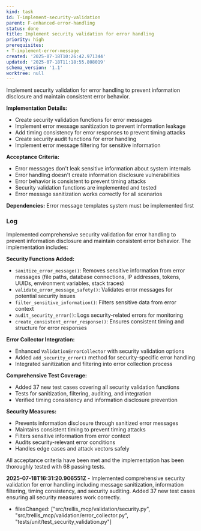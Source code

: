 ```yaml
---
kind: task
id: T-implement-security-validation
parent: F-enhanced-error-handling
status: done
title: Implement security validation for error handling
priority: high
prerequisites:
- T-implement-error-message
created: '2025-07-18T10:26:42.971344'
updated: '2025-07-18T11:18:55.808019'
schema_version: '1.1'
worktree: null
---
```

Implement security validation for error handling to prevent information disclosure and maintain consistent error behavior.

**Implementation Details:**
- Create security validation functions for error messages
- Implement error message sanitization to prevent information leakage
- Add timing consistency for error responses to prevent timing attacks
- Create security audit functions for error handling
- Implement error message filtering for sensitive information

**Acceptance Criteria:**
- Error messages don't leak sensitive information about system internals
- Error handling doesn't create information disclosure vulnerabilities
- Error behavior is consistent to prevent timing attacks
- Security validation functions are implemented and tested
- Error message sanitization works correctly for all scenarios

**Dependencies:** Error message templates system must be implemented first

### Log

Implemented comprehensive security validation for error handling to prevent information disclosure and maintain consistent error behavior. The implementation includes:

**Security Functions Added:**
- `sanitize_error_message()`: Removes sensitive information from error messages (file paths, database connections, IP addresses, tokens, UUIDs, environment variables, stack traces)
- `validate_error_message_safety()`: Validates error messages for potential security issues
- `filter_sensitive_information()`: Filters sensitive data from error context
- `audit_security_error()`: Logs security-related errors for monitoring
- `create_consistent_error_response()`: Ensures consistent timing and structure for error responses

**Error Collector Integration:**
- Enhanced `ValidationErrorCollector` with security validation options
- Added `add_security_error()` method for security-specific error handling
- Integrated sanitization and filtering into error collection process

**Comprehensive Test Coverage:**
- Added 37 new test cases covering all security validation functions
- Tests for sanitization, filtering, auditing, and integration
- Verified timing consistency and information disclosure prevention

**Security Measures:**
- Prevents information disclosure through sanitized error messages
- Maintains consistent timing to prevent timing attacks
- Filters sensitive information from error context
- Audits security-relevant error conditions
- Handles edge cases and attack vectors safely

All acceptance criteria have been met and the implementation has been thoroughly tested with 68 passing tests.


**2025-07-18T16:31:20.906551Z** - Implemented comprehensive security validation for error handling including message sanitization, information filtering, timing consistency, and security auditing. Added 37 new test cases ensuring all security measures work correctly.
- filesChanged: ["src/trellis_mcp/validation/security.py", "src/trellis_mcp/validation/error_collector.py", "tests/unit/test_security_validation.py"]